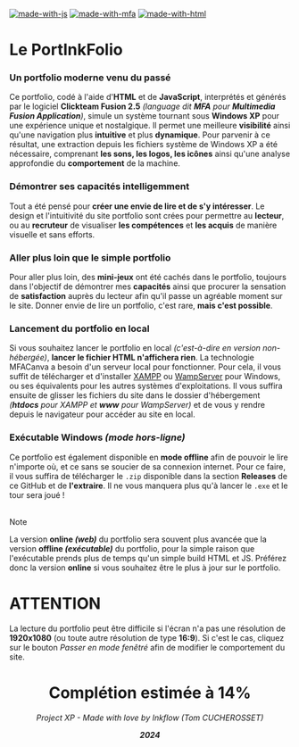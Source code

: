 [![made-with-js](https://img.shields.io/badge/Made%20with-JavaScript-009dcf.svg)](https://www.javascript.com)
[![made-with-mfa](https://img.shields.io/badge/Made%20with-Clickteam%20Fusion-009dcf.svg)](https://www.clickteam.com/fr/clickteam-fusion-2-5)
[![made-with-html](https://img.shields.io/badge/Made%20with-HTML5-009dcf.svg)](https://www.wikipedia.org/wiki/HTML5)

# Le PortInkFolio
### Un portfolio moderne venu du passé
Ce portfolio, codé à l'aide d'**HTML** et de **JavaScript**, interprétés et générés par le logiciel **Clickteam Fusion 2.5** *(language dit **MFA** pour **Multimedia Fusion Application**)*, simule un système tournant sous **Windows XP** pour une expérience unique et nostalgique. Il permet une meilleure **visibilité** ainsi qu'une navigation plus **intuitive** et plus **dynamique**. Pour parvenir à ce résultat, une extraction depuis les fichiers système de Windows XP a été nécessaire, comprenant **les sons, les logos, les icônes** ainsi qu'une analyse approfondie du **comportement** de la machine.

### Démontrer ses capacités intelligemment
Tout a été pensé pour **créer une envie de lire et de s'y intéresser**. Le design et l'intuitivité du site portfolio sont crées pour permettre au **lecteur**, ou au **recruteur** de visualiser **les compétences** et **les acquis** de manière visuelle et sans efforts.

### Aller plus loin que le simple portfolio
Pour aller plus loin, des **mini-jeux** ont été cachés dans le portfolio, toujours dans l'objectif de démontrer mes **capacités** ainsi que procurer la sensation de **satisfaction** auprès du lecteur afin qu'il passe un agréable moment sur le site. Donner envie de lire un portfolio, c'est rare, **mais c'est possible**.

### Lancement du portfolio en local
Si vous souhaitez lancer le portfolio en local *(c'est-à-dire en version non-hébergée)*, **lancer le fichier HTML n'affichera rien**. La technologie MFACanva a besoin d'un serveur local pour fonctionner. Pour cela, il vous suffit de télécharger et d'installer [XAMPP](https://www.apachefriends.org/fr/index.html) ou [WampServer](https://wampserver.aviatechno.net/) pour Windows, ou ses équivalents pour les autres systèmes d'exploitations. Il vous suffira ensuite de glisser les fichiers du site dans le dossier d'hébergement *(**htdocs** pour XAMPP et **www** pour WampServer)* et de vous y rendre depuis le navigateur pour accéder au site en local.

### Exécutable Windows *(mode hors-ligne)*
Ce portfolio est également disponible en **mode offline** afin de pouvoir le lire n'importe où, et ce sans se soucier de sa connexion internet. Pour ce faire, il vous suffira de télécharger le ``.zip`` disponible dans la section **Releases** de ce GitHub et de **l'extraire**. Il ne vous manquera plus qu'à lancer le ``.exe`` et le tour sera joué !<br>
<br>
> [!NOTE]
> La version **online *(web)*** du portfolio sera souvent plus avancée que la version **offline *(exécutable)*** du portfolio, pour la simple raison que l'exécutable prends plus de temps qu'un simple build HTML et JS. Préférez donc la version **online** si vous souhaitez être le plus à jour sur le portfolio.

# ATTENTION
La lecture du portfolio peut être difficile si l'écran n'a pas une résolution de **1920x1080** (ou toute autre résolution de type **16:9**). Si c'est le cas, cliquez sur le bouton *Passer en mode fenêtré* afin de modifier le comportement du site.

<h1 align="center">Complétion estimée à 14%</h1>

<p align="center"><i>Project XP - Made with love by Inkflow (Tom CUCHEROSSET)</i></p>
<p align="center"><i><strong>2024</strong></i></p>
